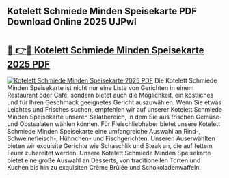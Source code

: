 ## Kotelett Schmiede Minden Speisekarte PDF Download Online 2025 UJPwI

# <h2><a href="http://gc8ucmr.nevu.top/?p=Kotelett+Schmiede+Minden+Speisekarte">🔗 👉🔴 Kotelett Schmiede Minden Speisekarte 2025 PDF</a></h2>

[![Kotelett Schmiede Minden Speisekarte 2025 PDF](https://i.imgur.com/dBaPXMq.png)](http://gc8ucmr.nevu.top/?p=Kotelett+Schmiede+Minden+Speisekarte)
Die Kotelett Schmiede Minden Speisekarte ist nicht nur eine Liste von Gerichten in einem Restaurant oder Café, sondern bietet auch die Möglichkeit, ein köstliches und für Ihren Geschmack geeignetes Gericht auszuwählen. Wenn Sie etwas Leichtes und Frisches suchen, empfehlen wir auf unserer Kotelett Schmiede Minden Speisekarte unseren Salatbereich, in dem Sie aus frischen Gemüse- und Obstsalaten wählen können. Für Fleischliebhaber bietet unsere Kotelett Schmiede Minden Speisekarte eine umfangreiche Auswahl an Rind-, Schweinefleisch-, Hühnchen- und Fischgerichten. Unseren Auserwählten bieten wir exquisite Gerichte wie Schaschlik und Steak an, die auf fettem Feuer zubereitet werden. Unsere Kotelett Schmiede Minden Speisekarte bietet eine große Auswahl an Desserts, von traditionellen Torten und Kuchen bis hin zu exquisiten Crème Brûlée und Schokoladenwaffeln.
